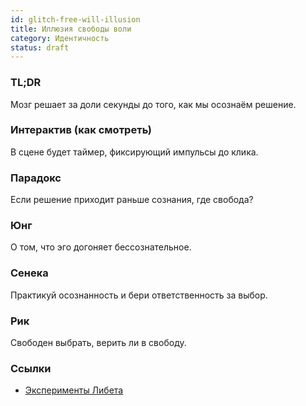 ```yaml
---
id: glitch-free-will-illusion
title: Иллюзия свободы воли
category: Идентичность
status: draft
---
```


### TL;DR

Мозг решает за доли секунды до того, как мы осознаём решение.

### Интерактив (как смотреть)

В сцене будет таймер, фиксирующий импульсы до клика.

### Парадокс

Если решение приходит раньше сознания, где свобода?

### Юнг

О том, что эго догоняет бессознательное.

### Сенека

Практикуй осознанность и бери ответственность за выбор.

### Рик

Свободен выбрать, верить ли в свободу.

### Ссылки

- [Эксперименты Либета](https://en.wikipedia.org/wiki/Benjamin_Libet)
